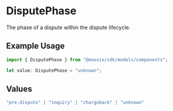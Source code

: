 # DisputePhase

The phase of a dispute within the dispute lifecycle.

## Example Usage

```typescript
import { DisputePhase } from "@moovio/sdk/models/components";

let value: DisputePhase = "unknown";
```

## Values

```typescript
"pre-dispute" | "inquiry" | "chargeback" | "unknown"
```